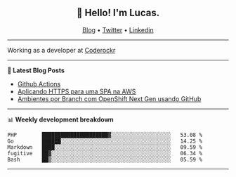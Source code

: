 <h2 align="center">👋 Hello! I'm Lucas.</h2>
<p align="center">
  <a href="https://www.lucassabreu.net.br/">Blog</a> •
  <a href="https://twitter.com/lucassabreu">Twitter</a> •
  <a href="https://www.linkedin.com/in/lucassantosabreu/">Linkedin</a>
</p>

---

Working as a developer at [Coderockr](https://github.com/Coderockr)

---

**📝 Latest Blog Posts**

<!-- BLOG-POST-LIST:START -->
- [Github Actions](https://www.lucassabreu.net.br/post/github-actions/)
- [Aplicando HTTPS para uma SPA na AWS](https://www.lucassabreu.net.br/post/aplicando-https-para-uma-spa-na-aws/)
- [Ambientes por Branch com OpenShift Next Gen usando GitHub](https://www.lucassabreu.net.br/post/ambientes-por-branch-com-openshift-next-gen-usando-github/)
<!-- BLOG-POST-LIST:END -->

---

📊 **Weekly development breakdown**
<!--START_SECTION:waka-->
```text
PHP        █████████████████████▓░░░░░░░░░░░░░░░░░░░   53.08 % 
Go         ██████░░░░░░░░░░░░░░░░░░░░░░░░░░░░░░░░░░░   14.25 % 
Markdown   ████░░░░░░░░░░░░░░░░░░░░░░░░░░░░░░░░░░░░░   09.59 % 
fugitive   ██▓░░░░░░░░░░░░░░░░░░░░░░░░░░░░░░░░░░░░░░   06.34 % 
Bash       ██▒░░░░░░░░░░░░░░░░░░░░░░░░░░░░░░░░░░░░░░   05.59 % 
```
<!--END_SECTION:waka-->

---
